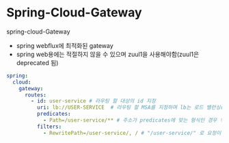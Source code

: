 # Spring-Cloud-Gateway

spring-cloud-Gateway

* spring webflux에 최적화된 gateway
* spring web용에는 적절하지 않을 수 있으며 zuul1을 사용해야함(zuul1은 deprecated 됨)

```yaml
spring:
  cloud:
    gateway:
      routes:
        - id: user-service # 라우팅 할 대상의 id 지정
          uri: lb://USER-SERVICE  # 라우팅 할 MSA를 지정하며 lb는 로드 밸런싱(round-robin)으로 하도록 함.
          predicates:
            - Path=/user-service/** # 주소가 predicates에 맞는 형식인 경우 위의 uri로 요청을 보냄
          filters:
            - RewritePath=/user-service/, / # "/user-service/" 로 요청이 들어오면 uri의 "/"으로 매핑시켜줌
```